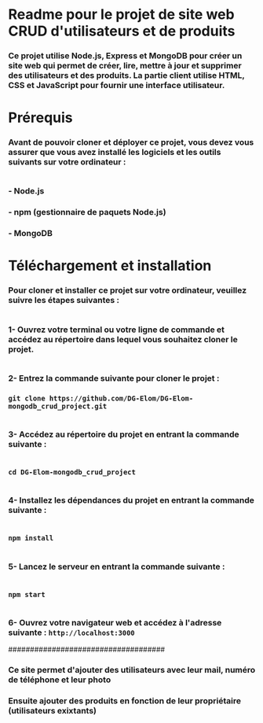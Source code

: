 # **Readme pour le projet de site web CRUD d'utilisateurs et de produits**

### Ce projet utilise Node.js, Express et MongoDB pour créer un site web qui permet de créer, lire, mettre à jour et supprimer des utilisateurs et des produits. La partie client utilise HTML, CSS et JavaScript pour fournir une interface utilisateur.
#
# **Prérequis**
### Avant de pouvoir cloner et déployer ce projet, vous devez vous assurer que vous avez installé les logiciels et les outils suivants sur votre ordinateur :
#
### - Node.js
### - npm (gestionnaire de paquets Node.js)
### - MongoDB
#
# Téléchargement et installation
### Pour cloner et installer ce projet sur votre ordinateur, veuillez suivre les étapes suivantes :
#
### 1- Ouvrez votre terminal ou votre ligne de commande et accédez au répertoire dans lequel vous souhaitez cloner le projet.
#
### 2- Entrez la commande suivante pour cloner le projet :
### `git clone https://github.com/DG-Elom/DG-Elom-mongodb_crud_project.git`
#
### 3- Accédez au répertoire du projet en entrant la commande suivante :
#
### `cd DG-Elom-mongodb_crud_project`
#
### 4- Installez les dépendances du projet en entrant la commande suivante :
#
### `npm install`
#
### 5- Lancez le serveur en entrant la commande suivante :
#
### `npm start`
#
### 6- Ouvrez votre navigateur web et accédez à l'adresse suivante : `http://localhost:3000`

####################################
### Ce site permet d'ajouter des utilisateurs avec leur mail, numéro de téléphone et leur photo
### Ensuite ajouter des produits en fonction de leur propriétaire (utilisateurs exixtants)


 
